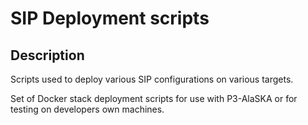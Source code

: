 # SIP Deployment scripts

## Description

Scripts used to deploy various SIP configurations on various targets.

Set of Docker stack deployment scripts for use with P3-AlaSKA or for testing on 
developers own machines.